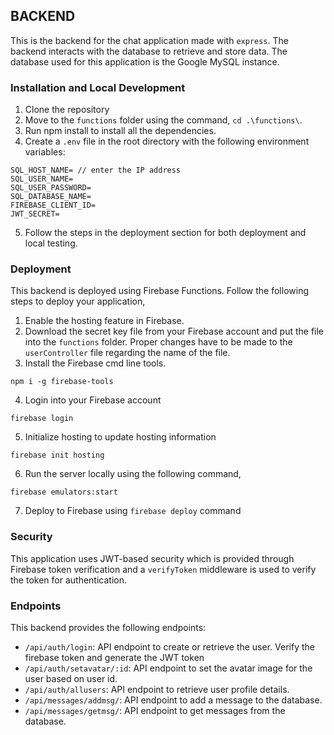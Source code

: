 ## BACKEND

This is the backend for the chat application made with `express`. The backend interacts with the database to retrieve and store data. The database used for this application is the Google MySQL instance.

### Installation and Local Development

1. Clone the repository
2. Move to the `functions` folder using the command, `cd .\functions\`.
3. Run npm install to install all the dependencies.
4. Create a `.env` file in the root directory with the following environment variables:

```
SQL_HOST_NAME= // enter the IP address
SQL_USER_NAME=
SQL_USER_PASSWORD=
SQL_DATABASE_NAME=
FIREBASE_CLIENT_ID=
JWT_SECRET=
```

5. Follow the steps in the deployment section for both deployment and local testing.

### Deployment

This backend is deployed using Firebase Functions. Follow the following steps to deploy your application,

1. Enable the hosting feature in Firebase.
2. Download the secret key file from your Firebase account and put the file into the `functions` folder. Proper changes have to be made to the `userController` file regarding the name of the file.
3. Install the Firebase cmd line tools.

```
npm i -g firebase-tools
```

4. Login into your Firebase account

```
firebase login
```

5. Initialize hosting to update hosting information

```
firebase init hosting
```

6. Run the server locally using the following command,

```
firebase emulators:start
```

7. Deploy to Firebase using `firebase deploy` command

### Security

This application uses JWT-based security which is provided through Firebase token verification and a `verifyToken` middleware is used to verify the token for authentication.

### Endpoints

This backend provides the following endpoints:

- `/api/auth/login`: API endpoint to create or retrieve the user. Verify the firebase token and generate the JWT token
- `/api/auth/setavatar/:id`: API endpoint to set the avatar image for the user based on user id.
- `/api/auth/allusers`: API endpoint to retrieve user profile details.
- `/api/messages/addmsg/`: API endpoint to add a message to the database.
- `/api/messages/getmsg/`: API endpoint to get messages from the database.
